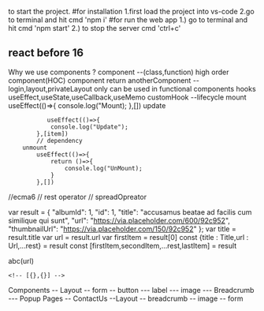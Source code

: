 to start the project.
#for installation
1.first load the project into vs-code
2.go to terminal and hit cmd 'npm i'
#for run the web app
1.) go to terminal and hit cmd 'npm start'
2.) to stop the server cmd 'ctrl+c'

react before 16
---
 Why we use components ?
 component --(class,function)
 high order component(HOC)  component return anotherComponent
    --login,layout,privateLayout
 only can be used in functional components
   hooks useEffect,useState,useCallback,useMemo
    customHook
    --lifecycle
        mount
            useEffect(()=>{
                console.log("Mount);
            },[])
        update

               useEffect(()=>{
                console.log("Update");
            },[item])
            // dependency
        unmount
            useEffect(()=>{
                return ()=>{
                    console.log("UnMount);
                }
            },[])
//ecma6
    // rest operator // spreadOpreator

  var result = {
    "albumId": 1,
    "id": 1,
    "title": "accusamus beatae ad facilis cum similique qui sunt",
    "url": "https://via.placeholder.com/600/92c952",
    "thumbnailUrl": "https://via.placeholder.com/150/92c952"
  };
 var title = result.title
 var url = result.url
 var firstItem = result[0]
 const {title : Title,url : Url,...rest} = result
 const [firstItem,secondItem,...rest,lastItem] = result

abc(url)

    <!-- [{},{}] -->
Components
    -- Layout
    -- form
    -- button
    --- label
    --- image
    --- Breadcrumb
    --- Popup
Pages
    -- ContactUs
        --Layout
            -- breadcrumb
            -- image
            -- form